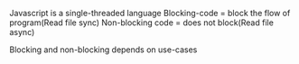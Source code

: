 Javascript is a single-threaded language
Blocking-code = block the flow of program(Read file sync)
Non-blocking code = does not block(Read file async)

Blocking and non-blocking depends on use-cases